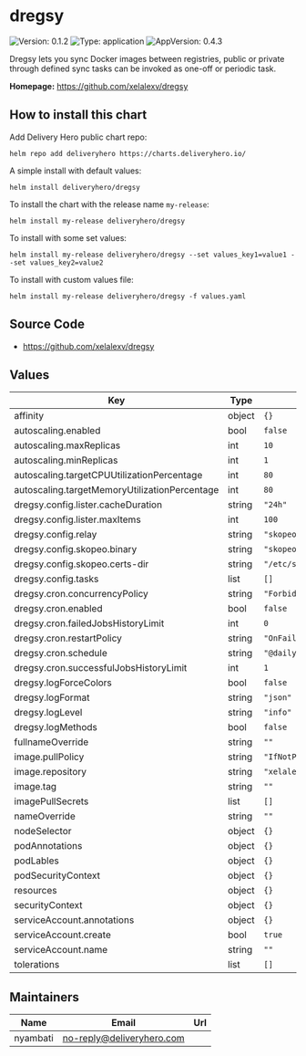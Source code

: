 # dregsy

![Version: 0.1.2](https://img.shields.io/badge/Version-0.1.2-informational?style=flat-square) ![Type: application](https://img.shields.io/badge/Type-application-informational?style=flat-square) ![AppVersion: 0.4.3](https://img.shields.io/badge/AppVersion-0.4.3-informational?style=flat-square)

Dregsy lets you sync Docker images between registries, public or private through defined sync tasks can be invoked as one-off or periodic task.

**Homepage:** <https://github.com/xelalexv/dregsy>

## How to install this chart

Add Delivery Hero public chart repo:

```console
helm repo add deliveryhero https://charts.deliveryhero.io/
```

A simple install with default values:

```console
helm install deliveryhero/dregsy
```

To install the chart with the release name `my-release`:

```console
helm install my-release deliveryhero/dregsy
```

To install with some set values:

```console
helm install my-release deliveryhero/dregsy --set values_key1=value1 --set values_key2=value2
```

To install with custom values file:

```console
helm install my-release deliveryhero/dregsy -f values.yaml
```

## Source Code

* <https://github.com/xelalexv/dregsy>

## Values

| Key | Type | Default | Description |
|-----|------|---------|-------------|
| affinity | object | `{}` |  |
| autoscaling.enabled | bool | `false` |  |
| autoscaling.maxReplicas | int | `10` |  |
| autoscaling.minReplicas | int | `1` |  |
| autoscaling.targetCPUUtilizationPercentage | int | `80` |  |
| autoscaling.targetMemoryUtilizationPercentage | int | `80` |  |
| dregsy.config.lister.cacheDuration | string | `"24h"` |  |
| dregsy.config.lister.maxItems | int | `100` |  |
| dregsy.config.relay | string | `"skopeo"` |  |
| dregsy.config.skopeo.binary | string | `"skopeo"` |  |
| dregsy.config.skopeo.certs-dir | string | `"/etc/skopeo/certs.d"` |  |
| dregsy.config.tasks | list | `[]` |  |
| dregsy.cron.concurrencyPolicy | string | `"Forbid"` |  |
| dregsy.cron.enabled | bool | `false` |  |
| dregsy.cron.failedJobsHistoryLimit | int | `0` |  |
| dregsy.cron.restartPolicy | string | `"OnFailure"` |  |
| dregsy.cron.schedule | string | `"@daily"` |  |
| dregsy.cron.successfulJobsHistoryLimit | int | `1` |  |
| dregsy.logForceColors | bool | `false` |  |
| dregsy.logFormat | string | `"json"` |  |
| dregsy.logLevel | string | `"info"` |  |
| dregsy.logMethods | bool | `false` |  |
| fullnameOverride | string | `""` |  |
| image.pullPolicy | string | `"IfNotPresent"` |  |
| image.repository | string | `"xelalex/dregsy"` |  |
| image.tag | string | `""` |  |
| imagePullSecrets | list | `[]` |  |
| nameOverride | string | `""` |  |
| nodeSelector | object | `{}` |  |
| podAnnotations | object | `{}` |  |
| podLables | object | `{}` |  |
| podSecurityContext | object | `{}` |  |
| resources | object | `{}` |  |
| securityContext | object | `{}` |  |
| serviceAccount.annotations | object | `{}` |  |
| serviceAccount.create | bool | `true` |  |
| serviceAccount.name | string | `""` |  |
| tolerations | list | `[]` |  |

## Maintainers

| Name | Email | Url |
| ---- | ------ | --- |
| nyambati | <no-reply@deliveryhero.com> |  |
